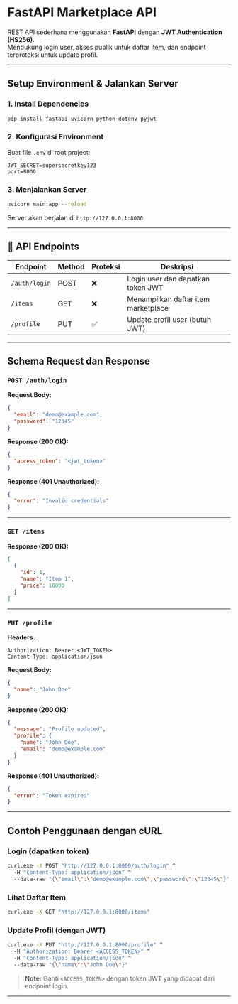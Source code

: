 # FastAPI Marketplace API

REST API sederhana menggunakan **FastAPI** dengan **JWT Authentication (HS256)**.  
Mendukung login user, akses publik untuk daftar item, dan endpoint terproteksi untuk update profil.

---

## Setup Environment & Jalankan Server

### 1. Install Dependencies
```bash
pip install fastapi uvicorn python-dotenv pyjwt
```

### 2. Konfigurasi Environment
Buat file `.env` di root project:
```env
JWT_SECRET=supersecretkey123
port=8000
```

### 3. Menjalankan Server
```bash
uvicorn main:app --reload
```

Server akan berjalan di `http://127.0.0.1:8000`

---

## 🔗 API Endpoints

| Endpoint      | Method | Proteksi | Deskripsi                           |
|---------------|--------|----------|-------------------------------------|
| `/auth/login` | POST   | ❌       | Login user dan dapatkan token JWT   |
| `/items`      | GET    | ❌       | Menampilkan daftar item marketplace |
| `/profile`    | PUT    | ✅       | Update profil user (butuh JWT)      |

---

## Schema Request dan Response

### `POST /auth/login`

**Request Body:**
```json
{
  "email": "demo@example.com",
  "password": "12345"
}
```

**Response (200 OK):**
```json
{
  "access_token": "<jwt_token>"
}
```

**Response (401 Unauthorized):**
```json
{
  "error": "Invalid credentials"
}
```

---

### `GET /items`

**Response (200 OK):**
```json
[
  {
    "id": 1,
    "name": "Item 1",
    "price": 10000
  }
]
```

---

### `PUT /profile`

**Headers:**
```
Authorization: Bearer <JWT_TOKEN>
Content-Type: application/json
```

**Request Body:**
```json
{
  "name": "John Doe"
}
```

**Response (200 OK):**
```json
{
  "message": "Profile updated",
  "profile": {
    "name": "John Doe",
    "email": "demo@example.com"
  }
}
```

**Response (401 Unauthorized):**
```json
{
  "error": "Token expired"
}
```

---

## Contoh Penggunaan dengan cURL

### Login (dapatkan token)
```bash
curl.exe -X POST "http://127.0.0.1:8000/auth/login" ^
  -H "Content-Type: application/json" ^
  --data-raw "{\"email\":\"demo@example.com\",\"password\":\"12345\"}"
```

### Lihat Daftar Item
```bash
curl.exe -X GET "http://127.0.0.1:8000/items"
```

### Update Profil (dengan JWT)
```bash
curl.exe -X PUT "http://127.0.0.1:8000/profile" ^
  -H "Authorization: Bearer <ACCESS_TOKEN>" ^
  -H "Content-Type: application/json" ^
  --data-raw "{\"name\":\"John Doe\"}"
```

> **Note:** Ganti `<ACCESS_TOKEN>` dengan token JWT yang didapat dari endpoint login.

---
